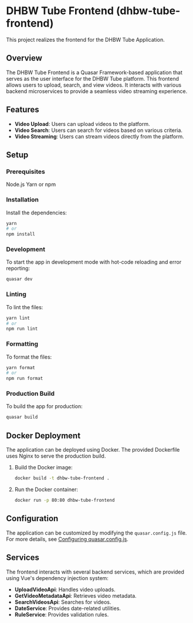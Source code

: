 # DHBW Tube Frontend (dhbw-tube-frontend)

This project realizes the frontend for the DHBW Tube Application.

## Overview
The DHBW Tube Frontend is a Quasar Framework-based application that serves as the user interface for the DHBW Tube platform. This frontend allows users to upload, search, and view videos. It interacts with various backend microservices to provide a seamless video streaming experience.

## Features
- **Video Upload**: Users can upload videos to the platform.
- **Video Search**: Users can search for videos based on various criteria.
- **Video Streaming**: Users can stream videos directly from the platform.

## Setup
### Prerequisites
Node.js
Yarn or npm

### Installation
Install the dependencies:
```bash
yarn
# or
npm install
```

### Development
To start the app in development mode with hot-code reloading and error reporting:
```bash
quasar dev
```

### Linting
To lint the files:
```bash
yarn lint
# or
npm run lint
```

### Formatting
To format the files:
```bash
yarn format
# or
npm run format
```

### Production Build
To build the app for production:
```bash
quasar build
```

## Docker Deployment
The application can be deployed using Docker. The provided Dockerfile uses Nginx to serve the production build.

1. Build the Docker image:
    ```bash
    docker build -t dhbw-tube-frontend .
    ```
2. Run the Docker container:
    ```bash
    docker run -p 80:80 dhbw-tube-frontend
    ```

## Configuration
The application can be customized by modifying the `quasar.config.js` file. For more details, see [Configuring quasar.config.js](https://v2.quasar.dev/quasar-cli-vite/quasar-config-js).

## Services
The frontend interacts with several backend services, which are provided using Vue's dependency injection system:

- **UploadVideoApi**: Handles video uploads.
- **GetVideoMetadataApi**: Retrieves video metadata.
- **SearchVideosApi**: Searches for videos.
- **DateService**: Provides date-related utilities.
- **RuleService**: Provides validation rules.
